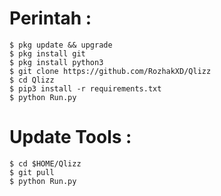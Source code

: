 # Perintah :
    $ pkg update && upgrade
    $ pkg install git
    $ pkg install python3
    $ git clone https://github.com/RozhakXD/Qlizz
    $ cd Qlizz
    $ pip3 install -r requirements.txt
    $ python Run.py
# Update Tools :
    $ cd $HOME/Qlizz
    $ git pull
    $ python Run.py
